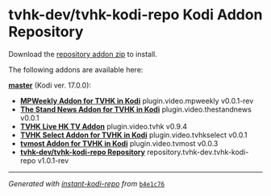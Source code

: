 # tvhk-dev/tvhk-kodi-repo Kodi Addon Repository

Download the [repository addon zip](master/datadir/repository.tvhk-dev.tvhk-kodi-repo/repository.tvhk-dev.tvhk-kodi-repo-1.0.1-rev.zip) to install.

The following addons are available here:

[__master__](master/addons.xml) (Kodi ver. 17.0.0):

- [__MPWeekly Addon for TVHK in Kodi__](master/datadir/plugin.video.mpweekly/plugin.video.mpweekly-0.0.1-rev.zip) plugin.video.mpweekly v0.0.1-rev
- [__The Stand News Addon for TVHK in Kodi__](master/datadir/plugin.video.thestandnews/plugin.video.thestandnews-0.0.1.zip) plugin.video.thestandnews v0.0.1
- [__TVHK Live HK TV Addon__](master/datadir/plugin.video.tvhk/plugin.video.tvhk-0.9.4.zip) plugin.video.tvhk v0.9.4
- [__TVHK Select Addon for TVHK in Kodi__](master/datadir/plugin.video.tvhkselect/plugin.video.tvhkselect-0.0.1.zip) plugin.video.tvhkselect v0.0.1
- [__tvmost Addon for TVHK in Kodi__](master/datadir/plugin.video.tvmost/plugin.video.tvmost-0.0.3.zip) plugin.video.tvmost v0.0.3
- [__tvhk-dev/tvhk-kodi-repo Repository__](master/datadir/repository.tvhk-dev.tvhk-kodi-repo/repository.tvhk-dev.tvhk-kodi-repo-1.0.1-rev.zip) repository.tvhk-dev.tvhk-kodi-repo v1.0.1-rev

----
_Generated with [instant-kodi-repo](https://github.com/ping/instant-kodi-repo/) from_ [``b4e1c76``](https://github.com/tvhk-dev/tvhk-kodi-repo/commit/b4e1c76cfd0d06a16a555d716dc6a8505ba8dd4c)
